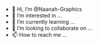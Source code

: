 - 👋 Hi, I’m @Naanah-Graphics
- 👀 I’m interested in ...
- 🌱 I’m currently learning ...
- 💞️ I’m looking to collaborate on ...
- 📫 How to reach me ...

<!---
Naanah-Graphics/Naanah-Graphics is a ✨ special ✨ repository because its `README.md` (this file) appears on your GitHub profile.
You can click the Preview link to take a look at your changes.
--->
